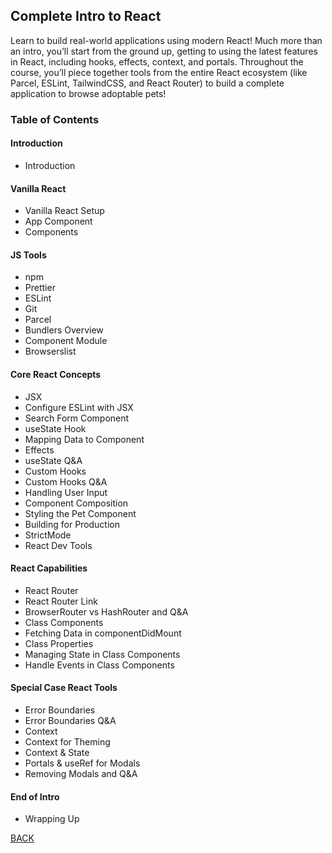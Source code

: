 ## Complete Intro to React

Learn to build real-world applications using modern React! Much more than an intro, you’ll start from the ground up, getting to using the latest features in React, including hooks, effects, context, and portals. Throughout the course, you’ll piece together tools from the entire React ecosystem (like Parcel, ESLint, TailwindCSS, and React Router) to build a complete application to browse adoptable pets!

<!-- Course Website (https://btholt.github.io/complete-intro-to-react-v7/) -->
<!-- Course Repo (https://github.com/btholt/complete-intro-to-react-v7) -->
<!-- Course Project Files (https://github.com/btholt/citr-v7-project) -->

### Table of Contents
#### Introduction
- Introduction

#### Vanilla React
- Vanilla React Setup
- App Component
- Components

#### JS Tools
- npm
- Prettier
- ESLint
- Git
- Parcel
- Bundlers Overview
- Component Module
- Browserslist

#### Core React Concepts
- JSX
- Configure ESLint with JSX
- Search Form Component
- useState Hook
- Mapping Data to Component
- Effects
- useState Q&A
- Custom Hooks
- Custom Hooks Q&A
- Handling User Input
- Component Composition
- Styling the Pet Component
- Building for Production
- StrictMode
- React Dev Tools

#### React Capabilities
- React Router
- React Router Link
- BrowserRouter vs HashRouter and Q&A
- Class Components
- Fetching Data in componentDidMount
- Class Properties
- Managing State in Class Components
- Handle Events in Class Components

#### Special Case React Tools
- Error Boundaries
- Error Boundaries Q&A
- Context
- Context for Theming
- Context & State
- Portals & useRef for Modals
- Removing Modals and Q&A

#### End of Intro
- Wrapping Up

[BACK](./README.md)
